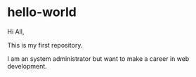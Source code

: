 # hello-world

Hi All,

This is my first repository.

I am an system administrator but want to make a career in web development.
